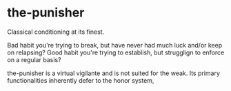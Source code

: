 # the-punisher

Classical conditioning at its finest.

Bad habit you're trying to break, but have never had much luck and/or keep on relapsing? Good habit you're trying to establish, but strugglign to enforce on a regular basis?

the-punisher is a virtual vigilante and is not suited for the weak. Its primary functionalities inherently defer to the honor system,  
